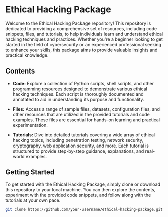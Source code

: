 # Ethical Hacking Package

Welcome to the Ethical Hacking Package repository! This repository is dedicated to providing a comprehensive set of resources, including code snippets, files, and tutorials, to help individuals learn and understand ethical hacking techniques and practices. Whether you're a beginner looking to get started in the field of cybersecurity or an experienced professional seeking to enhance your skills, this package aims to provide valuable insights and practical knowledge.

## Contents

- **Code:** Explore a collection of Python scripts, shell scripts, and other programming resources designed to demonstrate various ethical hacking techniques. Each script is thoroughly documented and annotated to aid in understanding its purpose and functionality.

- **Files:** Access a range of sample files, datasets, configuration files, and other resources that are utilized in the provided tutorials and code examples. These files are essential for hands-on learning and practical experimentation.

- **Tutorials:** Dive into detailed tutorials covering a wide array of ethical hacking topics, including penetration testing, network security, cryptography, web application security, and more. Each tutorial is structured to provide step-by-step guidance, explanations, and real-world examples.

## Getting Started

To get started with the Ethical Hacking Package, simply clone or download this repository to your local machine. You can then explore the contents, experiment with the provided code snippets, and follow along with the tutorials at your own pace.

```bash
git clone https://github.com/your-username/ethical-hacking-package.git